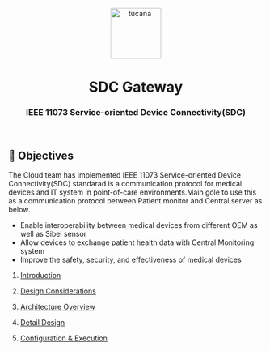 <div align="center">
  <br>
  <img alt="tucana" src="https://user-images.githubusercontent.com/108890369/223312587-5c6326cc-5cf8-457d-9bb0-0a90f12190e5.png" height="100">
  <h1>SDC Gateway</h1>
  <h3>IEEE 11073 Service-oriented Device Connectivity(SDC)</h3>
  </br>
</div>

## 🎯 Objectives

The Cloud team has implemented IEEE 11073 Service-oriented Device Connectivity(SDC) standarad is a communication protocol for medical devices and IT system in point-of-care environments.Main gole to use this as a communication protocol between Patient monitor and Central server as below. 

- Enable interoperability between medical devices from different OEM as well as Sibel sensor
- Allow devices to exchange patient health data with Central Monitoring system
- Improve the safety, security, and effectiveness of medical devices 


1. [Introduction](Introduction.md)

2. [Design Considerations](Design_Considerations.md)

3. [Architecture Overview](Architecture.md)

4. [Detail Design](Detail_Design.md)

5. [Configuration & Execution](../../../cloud/gateways/sdc/README.md)
